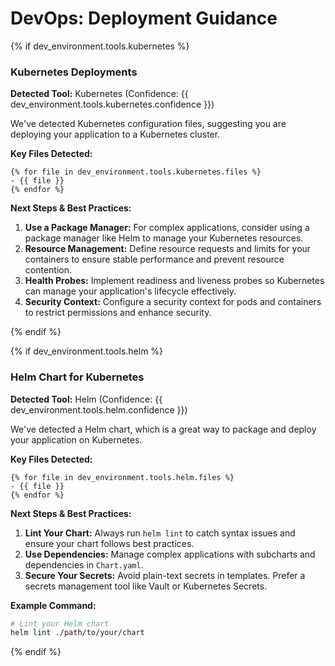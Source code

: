 # DevOps: Deployment Guidance

{% if dev_environment.tools.kubernetes %}

### Kubernetes Deployments

**Detected Tool:** Kubernetes (Confidence:
{{ dev_environment.tools.kubernetes.confidence }})

We've detected Kubernetes configuration files, suggesting you are deploying
your application to a Kubernetes cluster.

**Key Files Detected:**

```text
{% for file in dev_environment.tools.kubernetes.files %}
- {{ file }}
{% endfor %}
```

**Next Steps & Best Practices:**

1. **Use a Package Manager:** For complex applications, consider using a
   package manager like Helm to manage your Kubernetes resources.
2. **Resource Management:** Define resource requests and limits for your
   containers to ensure stable performance and prevent resource contention.
3. **Health Probes:** Implement readiness and liveness probes so Kubernetes
   can manage your application's lifecycle effectively.
4. **Security Context:** Configure a security context for pods and containers
   to restrict permissions and enhance security.

{% endif %}

{% if dev_environment.tools.helm %}

### Helm Chart for Kubernetes

**Detected Tool:** Helm (Confidence:
{{ dev_environment.tools.helm.confidence }})

We've detected a Helm chart, which is a great way to package and deploy your
application on Kubernetes.

**Key Files Detected:**

```text
{% for file in dev_environment.tools.helm.files %}
- {{ file }}
{% endfor %}
```

**Next Steps & Best Practices:**

1. **Lint Your Chart:** Always run `helm lint` to catch syntax issues and
   ensure your chart follows best practices.
2. **Use Dependencies:** Manage complex applications with subcharts and
   dependencies in `Chart.yaml`.
3. **Secure Your Secrets:** Avoid plain-text secrets in templates. Prefer a
   secrets management tool like Vault or Kubernetes Secrets.

**Example Command:**

```bash
# Lint your Helm chart
helm lint ./path/to/your/chart
```

{% endif %}
